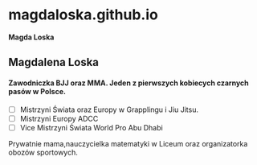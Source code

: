 # magdaloska.github.io

**Magda Loska**

## Magdalena Loska

#### Zawodniczka BJJ oraz MMA. Jeden z pierwszych kobiecych czarnych pasów w Polsce. 

 - [ ] Mistrzyni Świata oraz Europy w Grapplingu i Jiu Jitsu.
 - [ ] Mistrzyni Europy ADCC
 - [ ] Vice Mistrzyni Świata World Pro Abu Dhabi 
 
 Prywatnie mama,nauczycielka matematyki w Liceum oraz organizatorka obozów sportowych. 
